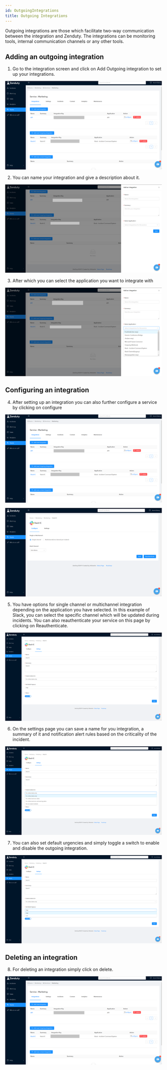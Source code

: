 ```yaml
---
id: OutgoingIntegrations
title: Outgoing Integrations
---
```


Outgoing integrations are those which facilitate two-way communication between the integration and Zenduty. The integrations can be monitoring tools, internal communication channels or any other tools.

## Adding an outgoing integration

1. Go to the integration screen and click on Add Outgoing integration to set up your integrations.

![](/img/OutgoingIntegrations_1.png)

2. You can name your integration and give a description about it. 

![](/img/OutgoingIntegrations_2.png)

3. After which you can select the application you want to integrate with

![](/img/OutgoingIntegrations_3.png)

## Configuring an integration

4. After setting up an integration you can also further configure a service by clicking on configure

![](/img/OutgoingIntegrations_4.png)

![](/img/OutgoingIntegrations_5.png)

5. You have options for single channel or multichannel integration depending on the application you have selected. In this example of Slack, you can select the specific channel which will be updated during incidents. You can also reauthenticate your service on this page by clicking on Reauthenticate. 

![](/img/OutgoingIntegrations_6.png)

6. On the settings page you can save a name for you integration, a summary of it and notification alert rules based on the criticality of the incident.

![](/img/OutgoingIntegrations_7.png)

7. You can also set default urgencies and simply toggle a switch to enable and disable the outgoing integration.

![](/img/OutgoingIntegrations_8.png)

## Deleting an integration

8. For deleting an integration simply click on delete. 

![](/img/OutgoingIntegrations_1.png)